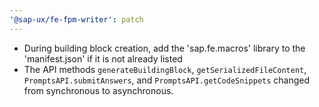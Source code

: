 ```yaml
---
'@sap-ux/fe-fpm-writer': patch
---
```


- During building block creation, add the 'sap.fe.macros' library to the 'manifest.json' if it is not already listed
- The API methods `generateBuildingBlock`, `getSerializedFileContent`, `PromptsAPI.submitAnswers`, and `PromptsAPI.getCodeSnippets` changed from synchronous to asynchronous.
